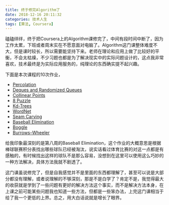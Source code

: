 ```yaml
---
title: 终于修完Algorithm了
date: 2018-12-16 20:11:32
categories: 技术人生
tags: [算法, Coursera]
---
```

磕磕绊绊，终于把Coursera上的Algorithm课修完了，中间有段时间中断了，因为工作太累，下班或者周末实在不愿意面对电脑了。Algorithm这门课整体难度不大，但是课时较长，所以需要能坚持下来。老师在理论和应用上做了比较好的平衡，不会太枯燥，不少习题也都是为了解决现实中的实际问题设计的，这点我非常喜欢，技术最终是为实际应用服务的，纯理论的东西确实提不起兴趣。

<!--more-->

下面是本次课程的10次作业，

- [Percolation](https://github.com/pingao777/Algorithms/tree/master/src/main/java/com/pingao/assignment/week1)
- [Deques and Randomized Queues](https://github.com/pingao777/Algorithms/tree/master/src/main/java/com/pingao/assignment/week2)
- [Collinear Points](https://github.com/pingao777/Algorithms/tree/master/src/main/java/com/pingao/assignment/week3)
- [8 Puzzle](https://github.com/pingao777/Algorithms/tree/master/src/main/java/com/pingao/assignment/week4)
- [Kd-Trees](https://github.com/pingao777/Algorithms/tree/master/src/main/java/com/pingao/assignment/week5)
- [WordNet](https://github.com/pingao777/Algorithms/tree/master/src/main/java/com/pingao/assignment/week6)
- [Seam Carving](https://github.com/pingao777/Algorithms/tree/master/src/main/java/com/pingao/assignment/week7)
- [Baseball Elimination](https://github.com/pingao777/Algorithms/tree/master/src/main/java/com/pingao/assignment/week8)
- [Boggle](https://github.com/pingao777/Algorithms/tree/master/src/main/java/com/pingao/assignment/week9)
- [Burrows–Wheeler](https://github.com/pingao777/Algorithms/tree/master/src/main/java/com/pingao/assignment/week10)

给我印象最深刻的是第八周的Baseball Elimination，这个作业的大概意思是根据棒球联赛积分表找出哪些球队已经被淘汰，说实话看过体育比赛的对这一点都是有感触的，有时候找出这样的球队不是那么容易，没想到在这里可以使用这么巧妙的一种方法解决，具体方法我就不剧透了。

这门课虽说修完了，但是自我感觉并不是里面的东西都理解了，甚至可以说是大部分都没有理解，或者说理解的不够深刻，那是不是白学了？肯定不是，我觉得最大的收获就是学到了一些问题有更好的解决方法这个事实，而不是解决方法本身，在上课之前可能某些问题我也知道一些方法，但都是一些笨办法，上完这门课相当于给了我一个更低的上界。总之，用大白话说就是增长了眼界。
